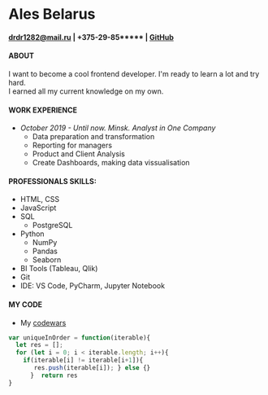 # Ales Belarus
#### drdr1282@mail.ru | +375-29-85***** | [GitHub](https://github.com/SaXaPhonist)

#### ABOUT
I want to become a cool frontend developer. I'm ready to learn a lot and try hard.  
I earned all my current knowledge on my own.

#### WORK EXPERIENCE
 * *October 2019 - Until now. Minsk. Analyst in One Company*  
   - Data preparation and transformation
   - Reporting for managers
   - Product and Client Analysis
   - Create Dashboards, making data vissualisation

#### PROFESSIONALS SKILLS:

 * HTML, CSS
 * JavaScript
 * SQL
   - PostgreSQL
 * Python
    - NumPy
    - Pandas
    - Seaborn
 * BI Tools (Tableau, Qlik)
 * Git
 * IDE: VS Code, PyCharm, Jupyter Notebook

#### MY CODE 
 - My [codewars](https://www.codewars.com/users/SaXaPhonist)

```javascript
var uniqueInOrder = function(iterable){
  let res = []; 
  for (let i = 0; i < iterable.length; i++){
    if(iterable[i] != iterable[i+1]){
       res.push(iterable[i]); } else {}
      }  return res
}
```


 

